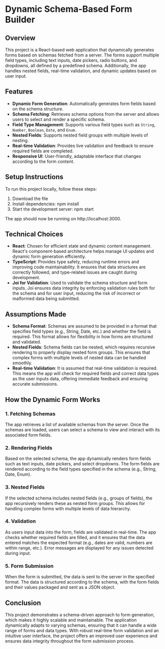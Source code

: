 # Dynamic Schema-Based Form Builder

## Overview
This project is a React-based web application that dynamically generates forms based on schemas fetched from a server.
The forms support multiple field types, including text inputs, date pickers, radio buttons, and dropdowns, all defined by a predefined schema.
Additionally, the app handles nested fields, real-time validation, and dynamic updates based on user input.

## Features

- **Dynamic Form Generation**: Automatically generates form fields based on the schema structure.
- **Schema Fetching**: Retrieves schema options from the server and allows users to select and render a specific schema.
- **Field Type Management**: Supports various field types such as `String`, `Number`, `Boolean`, `Date`, and `Enum`.
- **Nested Fields**: Supports nested field groups with multiple levels of nesting.
- **Real-time Validation**: Provides live validation and feedback to ensure required fields are completed.
- **Responsive UI**: User-friendly, adaptable interface that changes according to the form content.

## Setup Instructions

To run this project locally, follow these steps:
1. Download the file
2. Install dependencies: npm install
3. Start the development server: npm start

The app should now be running on http://localhost:3000.

## Technical Choices

- **React**: Chosen for efficient state and dynamic content management. React's component-based architecture helps manage UI updates and dynamic form generation efficiently.
- **TypeScript**: Provides type safety, reducing runtime errors and improving code maintainability. It ensures that data structures are correctly followed, and type-related issues are caught during development.
- **Joi for Validation**: Used to validate the schema structure and form inputs. Joi ensures data integrity by enforcing validation rules both for the schema and for user input, reducing the risk of incorrect or malformed data being submitted.

## Assumptions Made

- **Schema Format**: Schemas are assumed to be provided in a format that specifies field types (e.g., String, Date, etc.) and whether the field is required. This format allows for flexibility in how forms are structured and validated.
- **Nested Fields**: Schema fields can be nested, which requires recursive rendering to properly display nested form groups. This ensures that complex forms with multiple levels of nested data can be handled smoothly.
- **Real-time Validation**: It is assumed that real-time validation is required. This means the app will check for required fields and correct data types as the user inputs data, offering immediate feedback and ensuring accurate submissions.

## How the Dynamic Form Works

### 1. Fetching Schemas
The app retrieves a list of available schemas from the server. Once the schemas are loaded, users can select a schema to view and interact with its associated form fields.

### 2. Rendering Fields
Based on the selected schema, the app dynamically renders form fields such as text inputs, date pickers, and select dropdowns. The form fields are rendered according to the field types specified in the schema (e.g., String, Date, Enum).

### 3. Nested Fields
If the selected schema includes nested fields (e.g., groups of fields), the app recursively renders these as nested form groups. This allows for handling complex forms with multiple levels of data hierarchy.

### 4. Validation
As users input data into the form, fields are validated in real-time. The app checks whether required fields are filled, and it ensures that the data entered matches the expected format (e.g., dates are valid, numbers are within range, etc.). Error messages are displayed for any issues detected during input.

### 5. Form Submission
When the form is submitted, the data is sent to the server in the specified format. The data is structured according to the schema, with the form fields and their values packaged and sent as a JSON object.

## Conclusion

This project demonstrates a schema-driven approach to form generation, which makes it highly scalable and maintainable. The application dynamically adapts to varying schemas, ensuring that it can handle a wide range of forms and data types. With robust real-time form validation and an intuitive user interface, the project offers an improved user experience and ensures data integrity throughout the form submission process.

